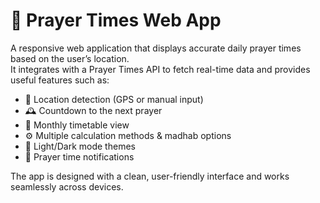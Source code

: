 # 🕌 Prayer Times Web App

A responsive web application that displays accurate daily prayer times based on the user’s location.  
It integrates with a Prayer Times API to fetch real-time data and provides useful features such as:

- 📍 Location detection (GPS or manual input)  
- 🕰 Countdown to the next prayer  
- 📅 Monthly timetable view  
- ⚙️ Multiple calculation methods & madhab options  
- 🌙 Light/Dark mode themes  
- 🔔 Prayer time notifications  

The app is designed with a clean, user-friendly interface and works seamlessly across devices.
